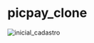 # picpay_clone


![inicial_cadastro](https://user-images.githubusercontent.com/29108604/86067595-9f879d80-ba4b-11ea-9fe5-8a125e447d2e.gif)
